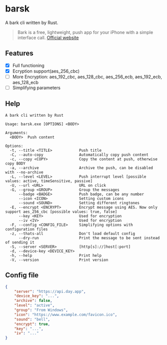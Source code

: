 # barsk

A bark cli written by Rust.

> Bark is a free, lightweight, push app for your iPhone with a simple interface call. [Official website](https://bark.day.app/#/)

## Features

- [x] Full functioning
- [x] Ecryption support(aes_256_cbc)
- [ ] More Encryption: aes_192_cbc, aes_128_cbc, aes_256_ecb, aes_192_ecb, aes_128_ecb
- [ ] Simplifying parameters

## Help

```plain
A bark cli written by Rust

Usage: barsk.exe [OPTIONS] <BODY>

Arguments:
  <BODY>  Push content

Options:
  -t, --title <TITLE>            Push title
  -C, --auto-copy                Automatically copy push content
  -c, --copy <COPY>              Copy the content at push, otherwise copy BODY
  -a, --archive                  Archive the push, can be disabled with --no-archive
  -L, --level <LEVEL>            Push interrupt level [possible values: active, timeSensitive, passive]
  -U, --url <URL>                URL on click
  -G, --group <GROUP>            Group the messages
      --badge <BADGE>            Push badge, can be any number
      --icon <ICON>              Setting custom icons
      --sound <SOUND>            Setting different ringtones
  -E, --encrypt <ENCRYPT>        Encrypt message using AES. Now only support aes_256_cbc [possible values: true, false]
      --key <KEY>                Used for encryption
      --iv <IV>                  Used for encryption
  -F, --config <CONFIG_FILE>     Simplifying options with configuration files
  -z, --thats-all                Don't load default config
      --dry-run                  Print the message to be sent instead of sending it
  -S, --server <SERVER>          [http[s]://]host[:port]
  -d, --device-key <DEVICE_KEY>
  -h, --help                     Print help
  -V, --version                  Print version
```

## Config file

```json
{
    "server": "https://api.day.app",
    "device_key": "...",
    "archive": false,
    "level": "active",
    "group": "From Windows",
    "icon": "https://www.example.com/favicon.ico",
    "sound": "bell",
    "encrypt": true,
    "key": "...",
    "iv": "..."
}
```
